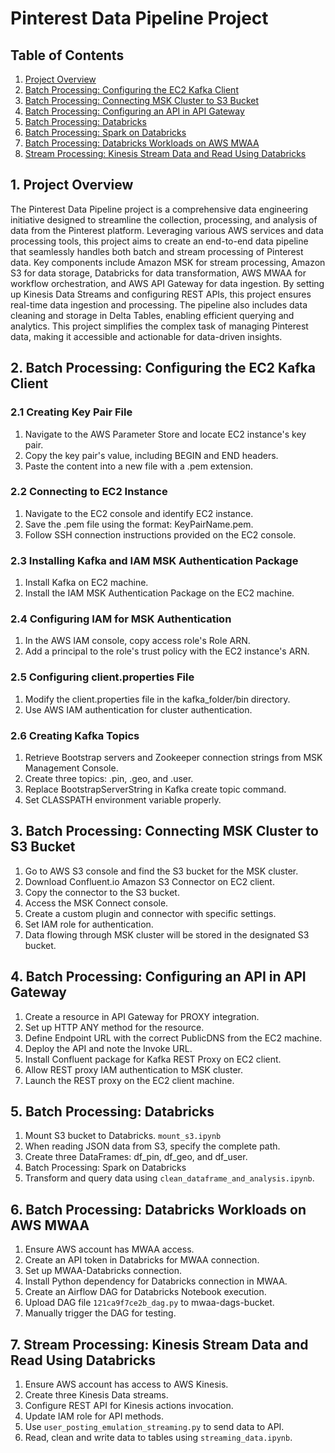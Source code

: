 # Pinterest Data Pipeline Project

## Table of Contents

1. [Project Overview](#project-overview)
2. [Batch Processing: Configuring the EC2 Kafka Client](#batch-processing-configuring-the-ec2-kafka-client)
3. [Batch Processing: Connecting MSK Cluster to S3 Bucket](#batch-processing-connecting-msk-cluster-to-s3-bucket)
4. [Batch Processing: Configuring an API in API Gateway](#batch-processing-configuring-an-api-in-api-gateway)
5. [Batch Processing: Databricks](#batch-processing-databricks)
6. [Batch Processing: Spark on Databricks](#batch-processing-spark-on-databricks)
7. [Batch Processing: Databricks Workloads on AWS MWAA](#batch-processing-databricks-workloads-on-aws-mwaa)
8. [Stream Processing: Kinesis Stream Data and Read Using Databricks](#stream-processing-kinesis-stream-data-and-read-using-databricks)

## 1. Project Overview

The Pinterest Data Pipeline project is a comprehensive data engineering initiative designed to streamline the collection, processing, and analysis of data from the Pinterest platform. Leveraging various AWS services and data processing tools, this project aims to create an end-to-end data pipeline that seamlessly handles both batch and stream processing of Pinterest data. Key components include Amazon MSK for stream processing, Amazon S3 for data storage, Databricks for data transformation, AWS MWAA for workflow orchestration, and AWS API Gateway for data ingestion. By setting up Kinesis Data Streams and configuring REST APIs, this project ensures real-time data ingestion and processing. The pipeline also includes data cleaning and storage in Delta Tables, enabling efficient querying and analytics. This project simplifies the complex task of managing Pinterest data, making it accessible and actionable for data-driven insights.

## 2. Batch Processing: Configuring the EC2 Kafka Client

### 2.1 Creating Key Pair File
1. Navigate to the AWS Parameter Store and locate EC2 instance's key pair.
2. Copy the key pair's value, including BEGIN and END headers.
3. Paste the content into a new file with a .pem extension.

### 2.2 Connecting to EC2 Instance
1. Navigate to the EC2 console and identify EC2 instance.
2. Save the .pem file using the format: KeyPairName.pem.
3. Follow SSH connection instructions provided on the EC2 console.

### 2.3 Installing Kafka and IAM MSK Authentication Package
1. Install Kafka on EC2 machine.
2. Install the IAM MSK Authentication Package on the EC2 machine.

### 2.4 Configuring IAM for MSK Authentication
1. In the AWS IAM console, copy access role's Role ARN.
2. Add a principal to the role's trust policy with the EC2 instance's ARN.

### 2.5 Configuring client.properties File
1. Modify the client.properties file in the kafka_folder/bin directory.
2. Use AWS IAM authentication for cluster authentication.

### 2.6 Creating Kafka Topics
1. Retrieve Bootstrap servers and Zookeeper connection strings from MSK Management Console.
2. Create three topics: .pin, .geo, and .user.
3. Replace BootstrapServerString in Kafka create topic command.
4. Set CLASSPATH environment variable properly.

## 3. Batch Processing: Connecting MSK Cluster to S3 Bucket
1. Go to AWS S3 console and find the S3 bucket for the MSK cluster.
2. Download Confluent.io Amazon S3 Connector on EC2 client.
3. Copy the connector to the S3 bucket.
4. Access the MSK Connect console.
5. Create a custom plugin and connector with specific settings.
6. Set IAM role for authentication.
7. Data flowing through MSK cluster will be stored in the designated S3 bucket.

## 4. Batch Processing: Configuring an API in API Gateway
1. Create a resource in API Gateway for PROXY integration.
2. Set up HTTP ANY method for the resource.
3. Define Endpoint URL with the correct PublicDNS from the EC2 machine.
4. Deploy the API and note the Invoke URL.
5. Install Confluent package for Kafka REST Proxy on EC2 client.
6. Allow REST proxy IAM authentication to MSK cluster.
7. Launch the REST proxy on the EC2 client machine.

## 5. Batch Processing: Databricks
1. Mount S3 bucket to Databricks. `mount_s3.ipynb`
2. When reading JSON data from S3, specify the complete path.
3. Create three DataFrames: df_pin, df_geo, and df_user.
4. Batch Processing: Spark on Databricks
5. Transform and query data using `clean_dataframe_and_analysis.ipynb`.

## 6. Batch Processing: Databricks Workloads on AWS MWAA
1. Ensure AWS account has MWAA access.
2. Create an API token in Databricks for MWAA connection.
3. Set up MWAA-Databricks connection.
4. Install Python dependency for Databricks connection in MWAA.
5. Create an Airflow DAG for Databricks Notebook execution.
6. Upload DAG file `121ca9f7ce2b_dag.py` to mwaa-dags-bucket.
7. Manually trigger the DAG for testing.

## 7. Stream Processing: Kinesis Stream Data and Read Using Databricks
1. Ensure AWS account has access to AWS Kinesis.
2. Create three Kinesis Data streams.
3. Configure REST API for Kinesis actions invocation.
4. Update IAM role for API methods.
5. Use `user_posting_emulation_streaming.py` to send data to API.
6. Read, clean and write data to tables using `streaming_data.ipynb`.